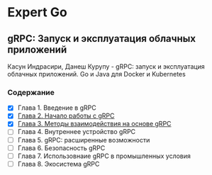 # Expert Go

## gRPC: Запуск и эксплуатация облачных приложений

Касун Индрасири, Данеш Курупу - gRPC: запуск и эксплуатация облачных приложений. Go и Java для Docker и Kubernetes

### Содержание

- [x] Глава 1. Введение в gRPC
- [x] [Глава 2. Начало работы с gRPC](./grpc/ch02/)
- [x] [Глава 3. Методы взаимодействия на основе gRPC](./grpc/ch03/)
- [ ] Глава 4. Внутреннее устройство gRPC
- [ ] Глава 5. gRPC: расширенные возможности
- [ ] Глава 6. Безопасность gRPC
- [ ] Глава 7. Использовнаие gRPC в промышленных условия
- [ ] Глава 8. Экосистема gRPC